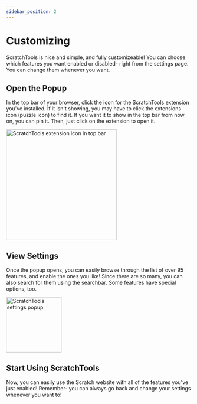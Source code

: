 ```yaml
---
sidebar_position: 2
---
```

# Customizing
ScratchTools is nice and simple, and fully customizeable! You can choose which features you want enabled or disabled- right from the settings page. You can change them whenever you want.
## Open the Popup
In the top bar of your browser, click the icon for the ScratchTools extension you've installed. If it isn't showing, you may have to click the extensions icon (puzzle icon) to find it. If you want it to show in the top bar from now on, you can pin it. Then, just click on the extension to open it.

<img width="300" alt="ScratchTools extension icon in top bar" src="https://user-images.githubusercontent.com/86856959/201549844-8e077347-1c94-4d4e-ada5-f022ccf45bc2.png">

## View Settings
Once the popup opens, you can easily browse through the list of over 95 features, and enable the ones you like! Since there are so many, you can also search for them using the searchbar. Some features have special options, too.

<img width="150" alt="ScratchTools settings popup" src="https://user-images.githubusercontent.com/86856959/201549974-bb837e6d-0b32-4779-ae68-bb6fee86ccef.png">

## Start Using ScratchTools
Now, you can easily use the Scratch website with all of the features you've just enabled! Remember- you can always go back and change your settings whenever you want to!
